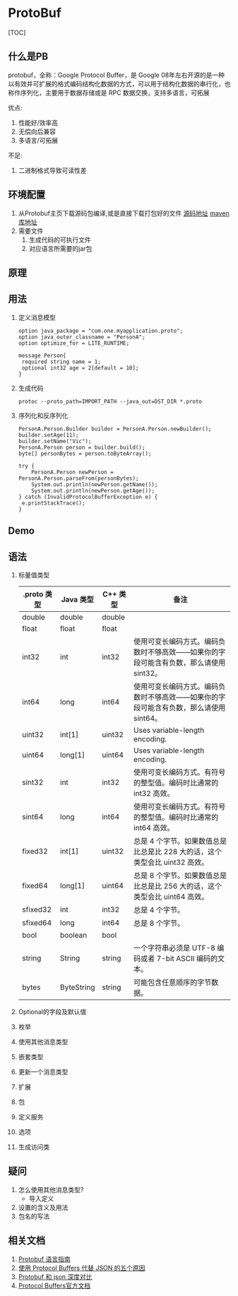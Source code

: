 # ProtoBuf

[TOC]

## 什么是PB

protobuf，全称：Google Protocol Buffer，是 Google 08年左右开源的是一种以有效并可扩展的格式编码结构化数据的方式，可以用于结构化数据的串行化，也称作序列化，主要用于数据存储或是 RPC 数据交换，支持多语言，可拓展

优点:

1. 性能好/效率高
2. 无偿向后兼容
3. 多语言/可拓展

不足:

1. 二进制格式导致可读性差

## 环境配置

1. 从Protobuf主页下载源码包编译,或是直接下载打包好的文件 [源码地址](https://github.com/google/protobuf) [maven库地址](http://repo1.maven.org/maven2/com/google/protobuf/)
2. 需要文件
   1. 生成代码的可执行文件
   2. 对应语言所需要的jar包

## 原理

## 用法

1. 定义消息模型

   ```
   option java_package = "com.one.myapplication.proto";
   option java_outer_classname = "PersonA";
   option optimize_for = LITE_RUNTIME;

   message Person{
   	required string name = 1;
   	optional int32 age = 2[default = 10];
   }
   ```

2. 生成代码

   ```
   protoc --proto_path=IMPORT_PATH --java_out=DST_DIR *.proto
   ```


3. 序列化和反序列化

   ```
   PersonA.Person.Builder builder = PersonA.Person.newBuilder();
   builder.setAge(11);
   builder.setName("Vic");
   PersonA.Person person = builder.build();
   byte[] personBytes = person.toByteArray();

   try {
       PersonA.Person newPerson = PersonA.Person.parseFrom(personBytes);
       System.out.println(newPerson.getName());
       System.out.println(newPerson.getAge());
   } catch (InvalidProtocolBufferException e) {
   	e.printStackTrace();
   }
   ```

## Demo

## 语法

1. 标量值类型

   | .proto 类型 | Java 类型    | C++ 类型 | 备注                                       |
   | --------- | ---------- | ------ | ---------------------------------------- |
   | double    | double     | double |                                          |
   | float     | float      | float  |                                          |
   | int32     | int        | int32  | 使用可变长编码方式。编码负数时不够高效——如果你的字段可能含有负数，那么请使用 sint32。 |
   | int64     | long       | int64  | 使用可变长编码方式。编码负数时不够高效——如果你的字段可能含有负数，那么请使用 sint64。 |
   | uint32    | int[1]     | uint32 | Uses variable-length encoding.           |
   | uint64    | long[1]    | uint64 | Uses variable-length encoding.           |
   | sint32    | int        | int32  | 使用可变长编码方式。有符号的整型值。编码时比通常的 int32 高效。      |
   | sint64    | long       | int64  | 使用可变长编码方式。有符号的整型值。编码时比通常的 int64 高效。      |
   | fixed32   | int[1]     | uint32 | 总是 4 个字节。如果数值总是比总是比 228 大的话，这个类型会比 uint32 高效。 |
   | fixed64   | long[1]    | uint64 | 总是 8 个字节。如果数值总是比总是比 256 大的话，这个类型会比 uint64 高效。 |
   | sfixed32  | int        | int32  | 总是 4 个字节。                                |
   | sfixed64  | long       | int64  | 总是 8 个字节。                                |
   | bool      | boolean    | bool   |                                          |
   | string    | String     | string | 一个字符串必须是 UTF-8 编码或者 7-bit ASCII 编码的文本。   |
   | bytes     | ByteString | string | 可能包含任意顺序的字节数据。                           |

2. Optional的字段及默认值

3. 枚举

4. 使用其他消息类型

5. 嵌套类型

6. 更新一个消息类型

7. 扩展

8. 包

9. 定义服务

10. 选项

11. 生成访问类

## 疑问

1. 怎么使用其他消息类型?
   - 导入定义
2. 设置的含义及用法
3. 包名的写法



## 相关文档

1. [Protobuf 语言指南](http://www.cnblogs.com/dkblog/archive/2012/03/27/2419010.html)
2. [使用 Protocol Buffers 代替 JSON 的五个原因](https://www.oschina.net/translate/choose-protocol-buffers)
3. [Protobuf 和 json 深度对比](http://cxshun.iteye.com/blog/1974498)
4. [Protocol Buffers官方文档](https://developers.google.com/protocol-buffers/)